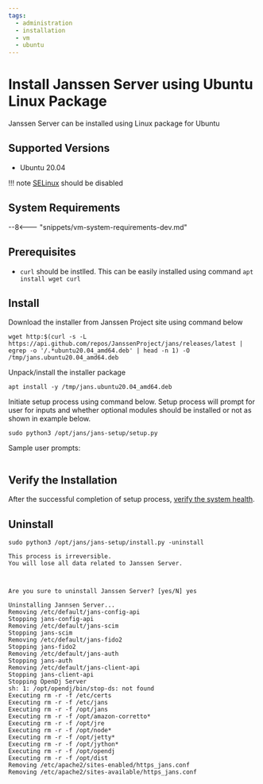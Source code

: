 ```yaml
---
tags:
  - administration
  - installation
  - vm
  - ubuntu
---
```


# Install Janssen Server using Ubuntu Linux Package

Janssen Server can be installed using Linux package for Ubuntu

## Supported Versions
- Ubuntu 20.04

!!! note
    [SELinux](https://wiki.ubuntu.com/SELinux) should be disabled

## System Requirements

--8<--- "snippets/vm-system-requirements-dev.md"

## Prerequisites

- `curl` should be instlled. This can be easily installed using command `apt install wget curl`

## Install

Download the installer from Janssen Project site using command below

```
wget http:$(curl -s -L https://api.github.com/repos/JanssenProject/jans/releases/latest | egrep -o '/.*ubuntu20.04_amd64.deb' | head -n 1) -O /tmp/jans.ubuntu20.04_amd64.deb
```

Unpack/install the installer package

```
apt install -y /tmp/jans.ubuntu20.04_amd64.deb
```

Initiate setup process using command below. Setup process will prompt for user for inputs and whether optional modules should be installed or not as shown in example below.

```
sudo python3 /opt/jans/jans-setup/setup.py
```

Sample user prompts: 

```commandline

```

## Verify the Installation

After the successful completion of setup process, [verify the system health]().


## Uninstall 

```commandline
sudo python3 /opt/jans/jans-setup/install.py -uninstall
```

```text
This process is irreversible.
You will lose all data related to Janssen Server.


 
Are you sure to uninstall Janssen Server? [yes/N] yes

Uninstalling Jannsen Server...
Removing /etc/default/jans-config-api
Stopping jans-config-api
Removing /etc/default/jans-scim
Stopping jans-scim
Removing /etc/default/jans-fido2
Stopping jans-fido2
Removing /etc/default/jans-auth
Stopping jans-auth
Removing /etc/default/jans-client-api
Stopping jans-client-api
Stopping OpenDj Server
sh: 1: /opt/opendj/bin/stop-ds: not found
Executing rm -r -f /etc/certs
Executing rm -r -f /etc/jans
Executing rm -r -f /opt/jans
Executing rm -r -f /opt/amazon-corretto*
Executing rm -r -f /opt/jre
Executing rm -r -f /opt/node*
Executing rm -r -f /opt/jetty*
Executing rm -r -f /opt/jython*
Executing rm -r -f /opt/opendj
Executing rm -r -f /opt/dist
Removing /etc/apache2/sites-enabled/https_jans.conf
Removing /etc/apache2/sites-available/https_jans.conf

```